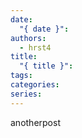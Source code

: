 ```yaml
---
date:
  "{ date }": 
authors:
  - hrst4
title:
  "{ title }": 
tags: 
categories: 
series:
---
```


anotherpost
